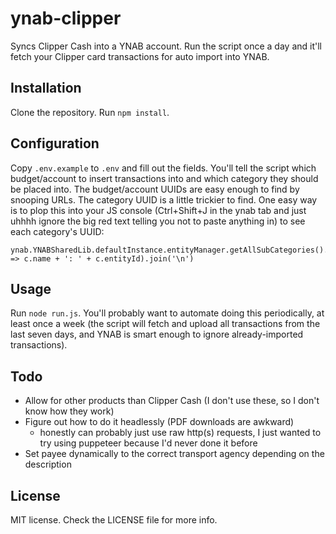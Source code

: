 # ynab-clipper

Syncs Clipper Cash into a YNAB account. Run the script once a day and it'll fetch your Clipper card transactions for auto import into YNAB.

## Installation

Clone the repository. Run `npm install`.

## Configuration

Copy `.env.example` to `.env` and fill out the fields. You'll tell the script which budget/account to insert transactions into and which category they should be placed into. The budget/account UUIDs are easy enough to find by snooping URLs. The category UUID is a little trickier to find. One easy way is to plop this into your JS console (Ctrl+Shift+J in the ynab tab and just uhhhh ignore the big red text telling you not to paste anything in) to see each category's UUID:

    ynab.YNABSharedLib.defaultInstance.entityManager.getAllSubCategories().map(c => c.name + ': ' + c.entityId).join('\n')

## Usage

Run `node run.js`. You'll probably want to automate doing this periodically, at least once a week (the script will fetch and upload all transactions from the last seven days, and YNAB is smart enough to ignore already-imported transactions).

## Todo

- Allow for other products than Clipper Cash (I don't use these, so I don't know how they work)
- Figure out how to do it headlessly (PDF downloads are awkward)
  - honestly can probably just use raw http(s) requests, I just wanted to try using puppeteer because I'd never done it before
- Set payee dynamically to the correct transport agency depending on the description

## License

MIT license. Check the LICENSE file for more info.
